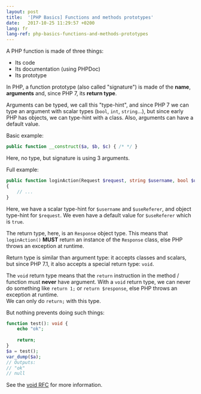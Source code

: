 ```yaml
---
layout: post
title:  '[PHP Basics] Functions and methods prototypes'
date:   2017-10-25 11:29:57 +0200
lang: fr
lang-ref: php-basics-functions-and-methods-prototypes
---
```


A PHP function is made of three things:

* Its code
* Its documentation (using PHPDoc)
* Its prototype

In PHP, a function prototype (also called "signature") is made of the **name**, **arguments** and, since PHP 7, its
 **return type**.

Arguments can be typed, we call this "type-hint", and since PHP 7 we can type an argument with scalar types (`bool`, 
 `int`, `string`...), but since early PHP has objects, we can type-hint with a class. Also, arguments can have a 
 default value.
 
Basic example:
```php
public function __construct($a, $b, $c) { /* */ }
```

Here, no type, but signature is using 3 arguments.

Full example:
```php
public function loginAction(Request $request, string $username, bool $useReferer = true): Response
{
    // ...
}
```

Here, we have a scalar type-hint for `$username` and `$useReferer`, and object type-hint for `$request`.
We even have a default value for `$useReferer` which is `true`.

The return type, here, is an `Response` object type. This means that `loginAction()` **MUST** return an instance of the
  `Response` class, else PHP throws an exception at runtime.

Return type is similar than argument type: it accepts classes and scalars, but since PHP 7.1, it also accepts a special
return type: `void`.

The `void` return type means that the `return` instruction in the method / function must **never** have argument. With
  a `void` return type, we can never do something like `return 1;` or `return $response`, else PHP throws an exception
  at runtime.<br>
We can only do `return;` with this type.

But nothing prevents doing such things: 

```php
function test(): void {
    echo "ok";
    
    return;
}
$a = test();
var_dump($a);
// Outputs:
// "ok"
// null
```

See the [void RFC](https://wiki.php.net/rfc/void_return_type) for more information.
